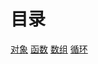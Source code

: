 # 目录
[对象](./%E5%AF%B9%E8%B1%A1/README.md)
[函数](./%E5%87%BD%E6%95%B0/README.md)
[数组](./%E6%95%B0%E7%BB%84/README.md)
[循环](./%E5%BE%AA%E7%8E%AF/README.md)